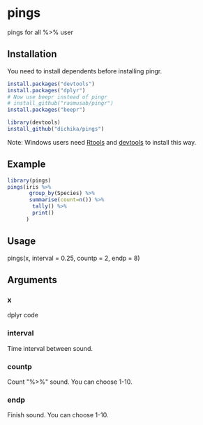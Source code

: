 pings
=====

pings for all %>% user 
## Installation
You need to install dependents before installing pingr.

```r
install.packages("devtools")
install.packages("dplyr")
# Now use beepr instead of pingr
# install_github("rasmusab/pingr")
install.packages("beepr")

library(devtools)
install_github("dichika/pings")
```

Note: Windows users need [Rtools](http://www.murdoch-sutherland.com/Rtools/) and [devtools](http://CRAN.R-project.org/package=devtools) to install this way.

## Example
```r
library(pings)
pings(iris %>%
       group_by(Species) %>%
       summarise(count=n()) %>%
        tally() %>%
        print()
      )
```

## Usage
pings(x, interval = 0.25, countp = 2, endp = 8)

## Arguments

### x
dplyr code

### interval
Time interval between sound.

### countp
Count "%>%" sound. You can choose 1-10.

### endp
Finish sound. You can choose 1-10.
